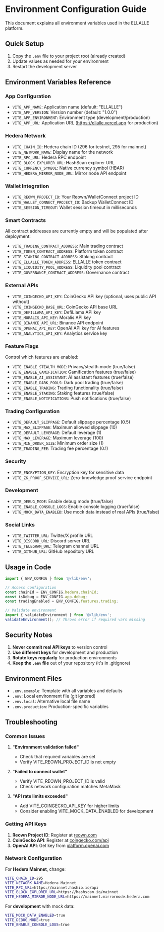 # Environment Configuration Guide

This document explains all environment variables used in the ELLALLE platform.

## Quick Setup

1. Copy the `.env` file to your project root (already created)
2. Update values as needed for your environment
3. Restart the development server

## Environment Variables Reference

### App Configuration
- `VITE_APP_NAME`: Application name (default: "ELLALLE")
- `VITE_APP_VERSION`: Version number (default: "1.0.0")
- `VITE_APP_ENVIRONMENT`: Environment type (development/production)
- `VITE_APP_URL`: Application URL (https://ellalle.vercel.app for production)

### Hedera Network
- `VITE_CHAIN_ID`: Hedera chain ID (296 for testnet, 295 for mainnet)
- `VITE_NETWORK_NAME`: Display name for the network
- `VITE_RPC_URL`: Hedera RPC endpoint
- `VITE_BLOCK_EXPLORER_URL`: HashScan explorer URL
- `VITE_CURRENCY_SYMBOL`: Native currency symbol (HBAR)
- `VITE_HEDERA_MIRROR_NODE_URL`: Mirror node API endpoint

### Wallet Integration
- `VITE_REOWN_PROJECT_ID`: Your Reown/WalletConnect project ID
- `VITE_WALLET_CONNECT_PROJECT_ID`: Backup WalletConnect ID
- `VITE_SESSION_TIMEOUT`: Wallet session timeout in milliseconds

### Smart Contracts
All contract addresses are currently empty and will be populated after deployment:
- `VITE_TRADING_CONTRACT_ADDRESS`: Main trading contract
- `VITE_TOKEN_CONTRACT_ADDRESS`: Platform token contract
- `VITE_STAKING_CONTRACT_ADDRESS`: Staking contract
- `VITE_ELLALLE_TOKEN_ADDRESS`: ELLALLE token contract
- `VITE_LIQUIDITY_POOL_ADDRESS`: Liquidity pool contract
- `VITE_GOVERNANCE_CONTRACT_ADDRESS`: Governance contract

### External APIs
- `VITE_COINGECKO_API_KEY`: CoinGecko API key (optional, uses public API without)
- `VITE_COINGECKO_BASE_URL`: CoinGecko API base URL
- `VITE_DEFILLAMA_API_KEY`: DefiLlama API key
- `VITE_MORALIS_API_KEY`: Moralis API key
- `VITE_BINANCE_API_URL`: Binance API endpoint
- `VITE_OPENAI_API_KEY`: OpenAI API key for AI features
- `VITE_ANALYTICS_API_KEY`: Analytics service key

### Feature Flags
Control which features are enabled:
- `VITE_ENABLE_STEALTH_MODE`: Privacy/stealth mode (true/false)
- `VITE_ENABLE_GAMIFICATION`: Gamification features (true/false)
- `VITE_ENABLE_AI_ASSISTANT`: AI assistant features (true/false)
- `VITE_ENABLE_DARK_POOLS`: Dark pool trading (true/false)
- `VITE_ENABLE_TRADING`: Trading functionality (true/false)
- `VITE_ENABLE_STAKING`: Staking features (true/false)
- `VITE_ENABLE_NOTIFICATIONS`: Push notifications (true/false)

### Trading Configuration
- `VITE_DEFAULT_SLIPPAGE`: Default slippage percentage (0.5)
- `VITE_MAX_SLIPPAGE`: Maximum allowed slippage (10)
- `VITE_DEFAULT_LEVERAGE`: Default leverage (1)
- `VITE_MAX_LEVERAGE`: Maximum leverage (100)
- `VITE_MIN_ORDER_SIZE`: Minimum order size (1)
- `VITE_TRADING_FEE`: Trading fee percentage (0.1)

### Security
- `VITE_ENCRYPTION_KEY`: Encryption key for sensitive data
- `VITE_ZK_PROOF_SERVICE_URL`: Zero-knowledge proof service endpoint

### Development
- `VITE_DEBUG_MODE`: Enable debug mode (true/false)
- `VITE_ENABLE_CONSOLE_LOGS`: Enable console logging (true/false)
- `VITE_MOCK_DATA_ENABLED`: Use mock data instead of real APIs (true/false)

### Social Links
- `VITE_TWITTER_URL`: Twitter/X profile URL
- `VITE_DISCORD_URL`: Discord server URL
- `VITE_TELEGRAM_URL`: Telegram channel URL
- `VITE_GITHUB_URL`: GitHub repository URL

## Usage in Code

```typescript
import { ENV_CONFIG } from '@/lib/env';

// Access configuration
const chainId = ENV_CONFIG.hedera.chainId;
const isDebug = ENV_CONFIG.app.debug;
const tradingEnabled = ENV_CONFIG.features.trading;

// Validate environment
import { validateEnvironment } from '@/lib/env';
validateEnvironment(); // Throws error if required vars missing
```

## Security Notes

1. **Never commit real API keys** to version control
2. **Use different keys** for development and production
3. **Rotate keys regularly** for production environments
4. **Keep the `.env` file** out of your repository (it's in .gitignore)

## Environment Files

- `.env.example`: Template with all variables and defaults
- `.env`: Local environment file (git ignored)
- `.env.local`: Alternative local file name
- `.env.production`: Production-specific variables

## Troubleshooting

### Common Issues

1. **"Environment validation failed"**
   - Check that required variables are set
   - Verify VITE_REOWN_PROJECT_ID is not empty

2. **"Failed to connect wallet"**
   - Verify VITE_REOWN_PROJECT_ID is valid
   - Check network configuration matches MetaMask

3. **"API rate limits exceeded"**
   - Add VITE_COINGECKO_API_KEY for higher limits
   - Consider enabling VITE_MOCK_DATA_ENABLED for development

### Getting API Keys

1. **Reown Project ID**: Register at [reown.com](https://reown.com)
2. **CoinGecko API**: Register at [coingecko.com/api](https://coingecko.com/api)
3. **OpenAI API**: Get key from [platform.openai.com](https://platform.openai.com)

### Network Configuration

For **Hedera Mainnet**, change:
```bash
VITE_CHAIN_ID=295
VITE_NETWORK_NAME=Hedera Mainnet
VITE_RPC_URL=https://mainnet.hashio.io/api
VITE_BLOCK_EXPLORER_URL=https://hashscan.io/mainnet
VITE_HEDERA_MIRROR_NODE_URL=https://mainnet.mirrornode.hedera.com
```

For **development** with mock data:
```bash
VITE_MOCK_DATA_ENABLED=true
VITE_DEBUG_MODE=true
VITE_ENABLE_CONSOLE_LOGS=true
```

